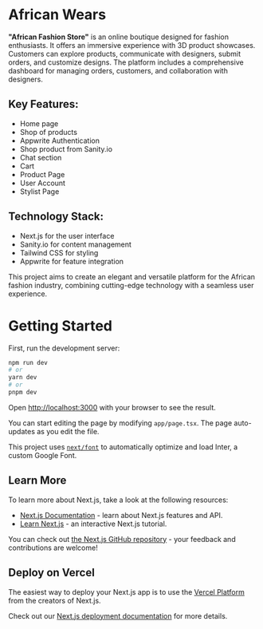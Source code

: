 <div>
          <h1>African Wears</h1>
          <p>
            <strong>"African Fashion Store"</strong> is an online boutique designed for fashion
            enthusiasts. It offers an immersive experience with 3D product showcases. Customers can
            explore products, communicate with designers, submit orders, and customize designs. The
            platform includes a comprehensive dashboard for managing orders, customers, and
            collaboration with designers.
          </p>
          <h2>Key Features:</h2>
          <ul>
            <li>Home page</li>
            <li>Shop of products</li>
            <li>Appwrite Authentication</li>
            <li>Shop product from Sanity.io</li>
            <li>Chat section</li>
            <li>Cart</li>
            <li>Product Page</li>
            <li>User Account</li>
            <li>Stylist Page</li>
          </ul>
          <h2>Technology Stack:</h2>
          <ul>
            <li>Next.js for the user interface</li>
            <li>Sanity.io for content management</li>
            <li>Tailwind CSS for styling</li>
            <li>Appwrite for feature integration</li>
          </ul>
          <p>
            This project aims to create an elegant and versatile platform for the African fashion
            industry, combining cutting-edge technology with a seamless user experience.
          </p>
          <h1>Getting Started</h1>
        </div>

First, run the development server:

```bash
npm run dev
# or
yarn dev
# or
pnpm dev
```

Open [http://localhost:3000](http://localhost:3000) with your browser to see the result.

You can start editing the page by modifying `app/page.tsx`. The page auto-updates as you edit the file.

This project uses [`next/font`](https://nextjs.org/docs/basic-features/font-optimization) to automatically optimize and load Inter, a custom Google Font.

## Learn More

To learn more about Next.js, take a look at the following resources:

- [Next.js Documentation](https://nextjs.org/docs) - learn about Next.js features and API.
- [Learn Next.js](https://nextjs.org/learn) - an interactive Next.js tutorial.

You can check out [the Next.js GitHub repository](https://github.com/vercel/next.js/) - your feedback and contributions are welcome!

## Deploy on Vercel

The easiest way to deploy your Next.js app is to use the [Vercel Platform](https://vercel.com/new?utm_medium=default-template&filter=next.js&utm_source=create-next-app&utm_campaign=create-next-app-readme) from the creators of Next.js.

Check out our [Next.js deployment documentation](https://nextjs.org/docs/deployment) for more details.
